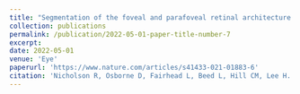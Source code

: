 ```yaml
---
title: "Segmentation of the foveal and parafoveal retinal architecture using handheld spectral domain optical coherence tomography in children with Down syndrome"
collection: publications
permalink: /publication/2022-05-01-paper-title-number-7
excerpt: 
date: 2022-05-01
venue: 'Eye'
paperurl: 'https://www.nature.com/articles/s41433-021-01883-6'
citation: 'Nicholson R, Osborne D, Fairhead L, Beed L, Hill CM, Lee H. Segmentation of the foveal and parafoveal retinal architecture using handheld spectral-domain optical coherence tomography in children with Down syndrome. <i>Eye</i>. 2022 May;36(5):963-8.'
---
```


